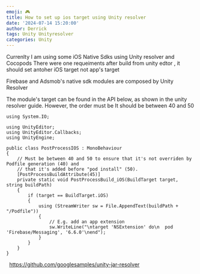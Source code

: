 ```yaml
---
emoji: 🎮 
title: How to set up ios target using Unity resolver
date: '2024-07-14 15:20:00'
author: Derrick
tags: Unity Unityresolver
categories: Unity
---
```


Currenlty I am using some iOS Native Sdks using Unity resolver and Cocopods
There were one requeiments after build from unity edtor , it should set antoher iOS target not app's target

Firebase and Adsmob's native sdk modules are composed by Unity Resolver

The module's target can be found in the API below, as shown in the unity resolver guide. 
However, the order must be  It should be between 40 and 50

    using System.IO;

    using UnityEditor;
    using UnityEditor.Callbacks;
    using UnityEngine;

    public class PostProcessIOS : MonoBehaviour
    {
        // Must be between 40 and 50 to ensure that it's not overriden by Podfile generation (40) and
        // that it's added before "pod install" (50).
        [PostProcessBuildAttribute(45)]
        private static void PostProcessBuild_iOS(BuildTarget target, string buildPath)
        {
            if (target == BuildTarget.iOS)
            {
                using (StreamWriter sw = File.AppendText(buildPath + "/Podfile"))
                {
                    // E.g. add an app extension
                    sw.WriteLine("\ntarget 'NSExtension' do\n  pod 'Firebase/Messaging', '6.6.0'\nend");
                }
            }
        }
    }

 
https://github.com/googlesamples/unity-jar-resolver
